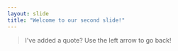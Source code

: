 ```yaml
---
layout: slide
title: "Welcome to our second slide!"
---
```

> I've added a quote?
Use the left arrow to go back!
